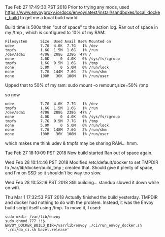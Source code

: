 Tue Feb 27 17:49:30 PST 2018
Prior to trying any mods, used https://www.envoyproxy.io/docs/envoy/latest/install/sandboxes/local_docker_build to get me a local build world.

Build time is 500s then "out of space" to the action log. Ran out of space in my /tmp , which is configured to 10% of my RAM:

```
Filesystem      Size  Used Avail Use% Mounted on
udev            7.7G  4.0K  7.7G   1% /dev
tmpfs           1.6G  1.5M  1.6G   1% /run
/dev/sda1       470G  208G  238G  47% /
none            4.0K     0  4.0K   0% /sys/fs/cgroup
tmpfs           1.6G  9.5M  1.6G   1% /tmp
none            5.0M     0  5.0M   0% /run/lock
none            7.7G  144M  7.6G   2% /run/shm
none            100M   36K  100M   1% /run/user
```

Upped that to 50% of my ram:
sudo mount -o remount,size=50% /tmp

so now

```
udev            7.7G  4.0K  7.7G   1% /dev
tmpfs           1.6G  1.5M  1.6G   1% /run
/dev/sda1       470G  208G  238G  47% /
none            4.0K     0  4.0K   0% /sys/fs/cgroup
tmpfs           7.7G  9.5M  7.7G   1% /tmp
none            5.0M     0  5.0M   0% /run/lock
none            7.7G  148M  7.6G   2% /run/shm
none            100M   36K  100M   1% /run/user
```

which makes me think udev & tmpfs may be sharing RAM... hmm.

Tue Feb 27 18:10:09 PST 2018
New build started
Ran out of space again.

Wed Feb 28 10:14:46 PST 2018
Modified /etc/default/docker to set TMPDIR to /var/lib/docker/build_tmp ; created that.  Should give it plenty of space,
and I'm on SSD so it shouldn't be way too slow.

Wed Feb 28 10:53:19 PST 2018
Still building... standup slowed it down while on wifi.

Thu Mar  1 17:32:53 PST 2018
Actually finished the build yesterday. TMPDIR and docker had nothing to do with the problem. Instead, it was the Envoy build script itself using /tmp. To move it, I used:

```
sudo mkdir /var/lib/envoy
sudo chmod 777 !!$
ENVOY_DOCKER_BUILD_DIR=/var/lib/envoy ./ci/run_envoy_docker.sh './ci/do_ci.sh bazel.release'
```
